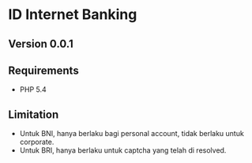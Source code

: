 ID Internet Banking
===================


Version 0.0.1
-------------

Requirements
------------

 - PHP 5.4

Limitation
----------

 - Untuk BNI, hanya berlaku bagi personal account, tidak berlaku untuk corporate.
 - Untuk BRI, hanya berlaku untuk captcha yang telah di resolved.

